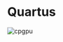 # Quartus
![cpgpu](https://user-images.githubusercontent.com/49215949/230212451-be755a9a-f83e-4d5e-98dc-de129d6e3314.jpg)
